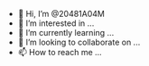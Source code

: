 - 👋 Hi, I’m @20481A04M
- 👀 I’m interested in ...
- 🌱 I’m currently learning ...
- 💞️ I’m looking to collaborate on ...
- 📫 How to reach me ...

<!---
20481A04M/20481A04M is a ✨ special ✨ repository because its `README.md` (this file) appears on your GitHub profile.
You can click the Preview link to take a look at your changes.
--->
